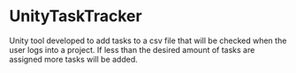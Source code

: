 # UnityTaskTracker
Unity tool developed to add tasks to a csv file that will be checked when the user logs into a project.  If less than the desired amount of tasks are assigned more tasks will be added.
